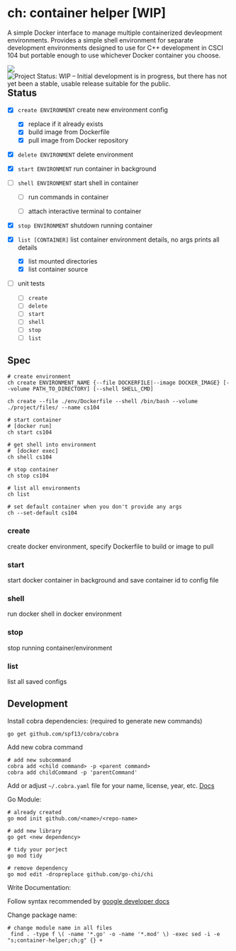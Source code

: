 # ch: container helper [WIP]

A simple Docker interface to manage multiple containerized devleopment environments. Provides a simple shell environment for separate development environments designed to use for C++ development in CSCI 104 but portable enough to use whichever Docker container you choose.

<a href="https://github.com/marketplace/actions/super-linter">
  <img align="left" src="https://github.com/camerondurham/ch/workflows/Lint%20Code%20Base/badge.svg" />
</a>

<a href="https://www.repostatus.org/#wip">
  <img align="left" src="https://www.repostatus.org/badges/latest/wip.svg" alt="Project Status: WIP – Initial development is in progress, but there has not yet been a stable, usable release suitable for the public."/>
</a>


</br>

## Status

- [x] `create ENVIRONMENT` create new environment config
  - [x] replace if it already exists
  - [x] build image from Dockerfile
  - [x] pull image from Docker repository
  
- [x] `delete ENVIRONMENT` delete environment

- [x] `start ENVIRONMENT` run container in background

- [ ] `shell ENVIRONMENT` start shell in container
  - [ ] run commands in container
  - [ ] attach interactive terminal to container
  

- [x] `stop ENVIRONMENT` shutdown running container

- [x] `list [CONTAINER]` list container environment details, no args prints all details
  - [x] list mounted directories
  - [x] list container source

- [ ] unit tests
  - [ ] `create`
  - [ ] `delete`
  - [ ] `start`
  - [ ] `shell`
  - [ ] `stop`
  - [ ] `list`

## Spec

```shell script
# create environment
ch create ENVIRONMENT_NAME {--file DOCKERFILE|--image DOCKER_IMAGE} [--volume PATH_TO_DIRECTORY] [--shell SHELL_CMD]

ch create --file ./env/Dockerfile --shell /bin/bash --volume ./project/files/ --name cs104

# start container
# [docker run]
ch start cs104

# get shell into environment
#  [docker exec]
ch shell cs104

# stop container
ch stop cs104

# list all environments
ch list

# set default container when you don't provide any args
ch --set-default cs104
```

### create

create docker environment, specify Dockerfile to build or image to pull

### start

start docker container in background and save container id to config file

### shell

run docker shell in docker environment

### stop

stop running container/environment

### list

list all saved configs

## Development

Install cobra dependencies: (required to generate new commands)

```shell script
go get github.com/spf13/cobra/cobra
```

Add new cobra command

```shell script
# add new subcommand
cobra add <child command> -p <parent command>
cobra add childCommand -p 'parentCommand'
```

Add or adjust `~/.cobra.yaml` file for your name, license, year, etc. [Docs](https://github.com/spf13/cobra/blob/master/cobra/README.md)

Go Module:

```shell script
# already created
go mod init github.com/<name>/<repo-name>

# add new library
go get <new dependency>

# tidy your porject
go mod tidy

# remove dependency
go mod edit -dropreplace github.com/go-chi/chi
```

Write Documentation:

Follow syntax recommended by [google developer docs](https://developers.google.com/style/code-syntax)


Change package name:

```shell script
# change module name in all files
 find . -type f \( -name '*.go' -o -name '*.mod' \) -exec sed -i -e "s;container-helper;ch;g" {} +
```
